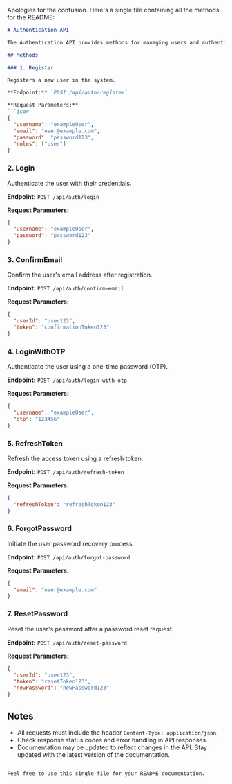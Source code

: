 Apologies for the confusion. Here's a single file containing all the methods for the README:

```markdown
# Authentication API

The Authentication API provides methods for managing users and authentication processes.

## Methods

### 1. Register

Registers a new user in the system.

**Endpoint:** `POST /api/auth/register`

**Request Parameters:**
```json
{
  "username": "exampleUser",
  "email": "user@example.com",
  "password": "password123",
  "roles": ["user"]
}
```

### 2. Login

Authenticate the user with their credentials.

**Endpoint:** `POST /api/auth/login`

**Request Parameters:**
```json
{
  "username": "exampleUser",
  "password": "password123"
}
```

### 3. ConfirmEmail

Confirm the user's email address after registration.

**Endpoint:** `POST /api/auth/confirm-email`

**Request Parameters:**
```json
{
  "userId": "user123",
  "token": "confirmationToken123"
}
```

### 4. LoginWithOTP

Authenticate the user using a one-time password (OTP).

**Endpoint:** `POST /api/auth/login-with-otp`

**Request Parameters:**
```json
{
  "username": "exampleUser",
  "otp": "123456"
}
```

### 5. RefreshToken

Refresh the access token using a refresh token.

**Endpoint:** `POST /api/auth/refresh-token`

**Request Parameters:**
```json
{
  "refreshToken": "refreshToken123"
}
```

### 6. ForgotPassword

Initiate the user password recovery process.

**Endpoint:** `POST /api/auth/forgot-password`

**Request Parameters:**
```json
{
  "email": "user@example.com"
}
```

### 7. ResetPassword

Reset the user's password after a password reset request.

**Endpoint:** `POST /api/auth/reset-password`

**Request Parameters:**
```json
{
  "userId": "user123",
  "token": "resetToken123",
  "newPassword": "newPassword123"
}
```

## Notes

- All requests must include the header `Content-Type: application/json`.
- Check response status codes and error handling in API responses.
- Documentation may be updated to reflect changes in the API. Stay updated with the latest version of the documentation.
```

Feel free to use this single file for your README documentation.

